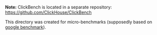 **Note:** ClickBench is located in a separate repository: https://github.com/ClickHouse/ClickBench

This directory was created for micro-benchmarks (supposedly based on [google benchmark](https://github.com/google/benchmark)).
